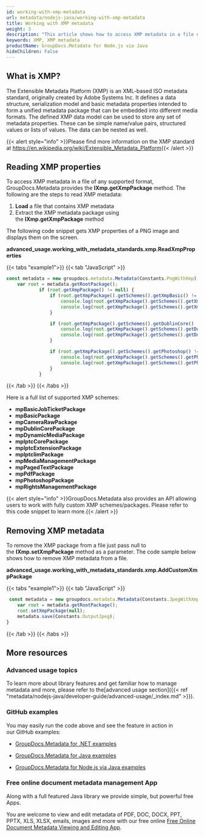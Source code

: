 ```yaml
---
id: working-with-xmp-metadata
url: metadata/nodejs-java/working-with-xmp-metadata
title: Working with XMP metadata
weight: 3
description: "This article shows how to access XMP metadata in a file of any supported format."
keywords: XMP, XMP metadata
productName: GroupDocs.Metadata for Node.js via Java
hideChildren: False
---
```

## What is XMP?

The Extensible Metadata Platform (XMP) is an XML-based ISO metadata standard, originally created by Adobe Systems Inc. It defines a data structure, serialization model and basic metadata properties intended to form a unified metadata package that can be embedded into different media formats. The defined XMP data model can be used to store any set of metadata properties. These can be simple name/value pairs, structured values or lists of values. The data can be nested as well.

{{< alert style="info" >}}Please find more information on the XMP standard at https://en.wikipedia.org/wiki/Extensible_Metadata_Platform{{< /alert >}}

## Reading XMP properties

To access XMP metadata in a file of any supported format, GroupDocs.Metadata provides the **IXmp.getXmpPackage** method. The following are the steps to read XMP metadata:

1.  **Load** a file that contains XMP metadata
2.  Extract the XMP metadata package using the **IXmp.getXmpPackage** method

The following code snippet gets XMP properties of a PNG image and displays them on the screen. 

**advanced\_usage.working\_with\_metadata\_standards.xmp.ReadXmpProperties**

{{< tabs "example1">}}
{{< tab "JavaScript" >}}
```js
const metadata = new groupdocs.metadata.Metadata(Constants.PngWithXmp);
    var root = metadata.getRootPackage();
            if (root.getXmpPackage() != null) {
                if (root.getXmpPackage().getSchemes().getXmpBasic() != null) {
                    console.log(root.getXmpPackage().getSchemes().getXmpBasic().getCreatorTool());
                    console.log(root.getXmpPackage().getSchemes().getXmpBasic().getCreateDate());
                }

                if (root.getXmpPackage().getSchemes().getDublinCore() != null) {
                    console.log(root.getXmpPackage().getSchemes().getDublinCore().getFormat());
                    console.log(root.getXmpPackage().getSchemes().getDublinCore().getCoverage());
                }

                if (root.getXmpPackage().getSchemes().getPhotoshop() != null) {
                    console.log(root.getXmpPackage().getSchemes().getPhotoshop().getColorMode());
                    console.log(root.getXmpPackage().getSchemes().getPhotoshop().getIccProfile());
                }
            }
```
{{< /tab >}}
{{< /tabs >}}

Here is a full list of supported XMP schemes:

*   __mpBasicJobTicketPackage__
*   __mpBasicPackage__
*   __mpCameraRawPackage__
*   __mpDublinCorePackage__
*   __mpDynamicMediaPackage__
*   __mpIptcCorePackage__
*   __mpIptcExtensionPackage__
*   __mpIptcIimPackage__
*   __mpMediaManagementPackage__
*   __mpPagedTextPackage__
*   __mpPdfPackage__
*   __mpPhotoshopPackage__
*   __mpRightsManagementPackage__

{{< alert style="info" >}}GroupDocs.Metadata also provides an API allowing users to work with fully custom XMP schemes/packages. Please refer to this code snippet to learn more.{{< /alert >}}

## Removing XMP metadata

To remove the XMP package from a file just pass null to the **IXmp.setXmpPackage** method as a parameter. The code sample below shows how to remove XMP metadata from a file.

**advanced\_usage.working\_with\_metadata\_standards.xmp.AddCustomXmpPackage**

{{< tabs "example1">}}
{{< tab "JavaScript" >}}
```js
 const metadata = new groupdocs.metadata.Metadata(Constants.JpegWithXmp);
    var root = metadata.getRootPackage();
    root.setXmpPackage(null);
    metadata.save(Constants.OutputJpeg);
}
```
{{< /tab >}}
{{< /tabs >}}

## More resources

### Advanced usage topics

To learn more about library features and get familiar how to manage metadata and more, please refer to the[advanced usage section]({{< ref "metadata/nodejs-java/developer-guide/advanced-usage/_index.md" >}}).

### GitHub examples

You may easily run the code above and see the feature in action in our GitHub examples:

*   [GroupDocs.Metadata for .NET examples](https://github.com/groupdocs-metadata/GroupDocs.Metadata-for-.NET)
    
*   [GroupDocs.Metadata for Java examples](https://github.com/groupdocs-metadata/GroupDocs.Metadata-for-Java)

*   [GroupDocs.Metadata for Node.js via Java examples](https://github.com/groupdocs-metadata/GroupDocs.Metadata-for-Node.js-via-Java)
    

### Free online document metadata management App

Along with a full featured Java library we provide simple, but powerful free Apps.

You are welcome to view and edit metadata of PDF, DOC, DOCX, PPT, PPTX, XLS, XLSX, emails, images and more with our free online [Free Online Document Metadata Viewing and Editing App](https://products.groupdocs.app/metadata).
